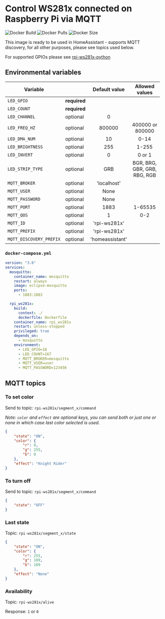 # Control WS281x connected on Raspberry Pi via MQTT
![Docker Build](https://github.com/pilotak/docker-rpi-ws281x-mqtt/workflows/docker%20build/badge.svg) ![Docker Pulls](https://img.shields.io/docker/pulls/pilotak/rpi-ws281x-mqtt) ![Docker Size](https://img.shields.io/docker/image-size/pilotak/rpi-ws281x-mqtt?color=orange)

This image is ready to be used in HomeAssistant - supports MQTT discovery, for all other purposes, please see topics used below.

For supported GPIOs please see [rpi-ws281x-python](https://github.com/rpi-ws281x/rpi-ws281x-python/blob/master/library/README.rst)

## Environmental variables
| Variable | | Default value | Allowed values |
| --- | --- | :---:| :---: |
| `LED_GPIO` | **required** | | |
| `LED_COUNT` | **required** | | |
| `LED_CHANNEL` | optional| 0 | |
| `LED_FREQ_HZ` | optional | 800000| 400000 or 800000 |
| `LED_DMA_NUM` | optional | 10 | 0-14 |
| `LED_BRIGHTNESS` | optional | 255 | 1-255 |
| `LED_INVERT` | optional | 0 | 0 or 1 |
| `LED_STRIP_TYPE` | optional | GRB | BGR, BRG, GBR, GRB, RBG, RGB |
| `MQTT_BROKER` | optional | 'localhost' | |
| `MQTT_USER` | optional | None | |
| `MQTT_PASSWORD` | optional | None | |
| `MQTT_PORT` | optional | 1883 | 1-65535 |
| `MQTT_QOS` | optional | 1 | 0-2 |
| `MQTT_ID` | optional | 'rpi-ws281x' | |
| `MQTT_PREFIX`  | optional | 'rpi-ws281x' | |
| `MQTT_DISCOVERY_PREFIX` | optional | 'homeassistant' | |


### `docker-compose.yml`
```yaml
version: "3.6"
services:
  mosquitto:
    container_name: mosquitto
    restart: always
    image: eclipse-mosquitto
    ports:
      - 1883:1883

  rpi_ws281x:
    build:
      context: ./
      dockerfile: Dockerfile
    container_name: rpi_ws281x
    restart: unless-stopped
    privileged: true
    depends_on:
      - mosquitto
    environment:
      - LED_GPIO=18
      - LED_COUNT=167
      - MQTT_BROKER=mosquitto
      - MQTT_USER=user
      - MQTT_PASSWORD=123456
```

## MQTT topics
### To set color
Send to topic: `rpi-ws281x/segment_x/command`

*Note: `color` and `effect` are optional keys, you can send both or just one or none in which case last color selected is used.*
```json
{
    "state": "ON",
    "color": {
        "r": 0,
        "g": 255,
        "b": 0
    },
    "effect": "Knight Rider"
}
```

### To turn off
Send to topic: `rpi-ws281x/segment_x/command`
```json
{
    "state": "OFF"
}
```

### Last state
Topic: `rpi-ws281x/segment_x/state`
```json
{
    "state": "ON",
    "color": {
        "r": 255,
        "g": 109,
        "b": 109
    },
    "effect": "None"
}
```

### Availability
Topic: `rpi-ws281x/alive`

Response: `1` or `0`
